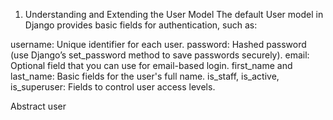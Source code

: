 1. Understanding and Extending the User Model
The default User model in Django provides basic fields for authentication, such as:

username: Unique identifier for each user.
password: Hashed password (use Django’s set_password method to save passwords securely).
email: Optional field that you can use for email-based login.
first_name and last_name: Basic fields for the user's full name.
is_staff, is_active, is_superuser: Fields to control user access levels.


Abstract user 
